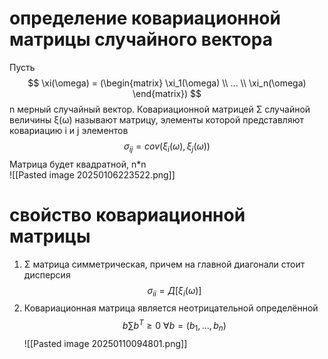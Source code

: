 # определение  ковариационной матрицы случайного вектора
Пусть
$$
\xi(\omega) = (\begin{matrix}     
 \xi_1(\omega) \\
  ...         \\
 \xi_n(\omega)             
\end{matrix})     
$$
n мерный случайный вектор. Ковариационной матрицей Σ случайной величины ξ(ω) называют матрицу, элементы которой представляют ковариацию i и j элементов  
$$
\sigma_{ij} = cov(\xi_i(\omega),\xi_j(\omega))
$$
Матрица будет квадратной, n\*n  
![[Pasted image 20250106223522.png]]
# свойство ковариационной матрицы 
1. Σ матрица симметрическая, причем на главной диагонали стоит дисперсия 
$$
   \sigma_{ii} = Д[\xi_i (\omega)]
$$
2. Ковариационная матрица является неотрицательной определённой 
$$
   b\sum b^T \geq 0 \ \forall b = (b_1,...,b_n)
$$
![[Pasted image 20250110094801.png]]